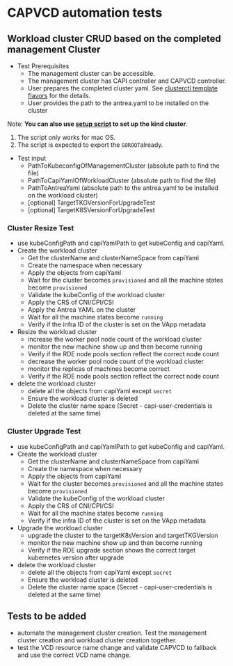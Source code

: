 # CAPVCD automation tests

## Workload cluster CRUD based on the completed management Cluster
- Test Prerequisites
  - The management cluster can be accessible.
  - The management cluster has CAPI controller and CAPVCD controller.
  - User prepares the completed cluster yaml. See [clusterctl template flavors](../../docs/CLUSTERCTL.md#template_flavors) for the details.
  - User provides the path to the antrea.yaml to be installed on the cluster
  
Note: **You can also use [setup script](setup_kind_cluster.sh) to set up the kind cluster**. 
1. The script only works for mac OS. 
2. The script is expected to export the `GOROOT`already.


- Test input
  - PathToKubeconfigOfManagementCluster (absolute path to find the file)
  - PathToCapiYamlOfWorkloadCluster (absolute path to find the file)
  - PathToAntreaYaml (absolute path to the antrea.yaml to be installed on the workload cluster)
  - [optional] TargetTKGVersionForUpgradeTest
  - [optional] TargetK8SVersionForUpgradeTest
  

### Cluster Resize Test
  - use kubeConfigPath and capiYamlPath to get kubeConfig and capiYaml.
  - Create the workload cluster
    - Get the clusterName and clusterNameSpace from capiYaml
    - Create the namespace when necessary
    - Apply the objects from capiYaml
    - Wait for the cluster becomes `provisioned` and all the machine states become `provisioned`
    - Validate the kubeConfig of the workload cluster
    - Apply the CRS of CNI/CPI/CSI
    - Apply the Antrea YAML on the cluster
    - Wait for all the machine states become `running`
    - Verify if the infra ID of the cluster is set on the VApp metadata
  - Resize the workload cluster
    - increase the worker pool node count of the workload cluster
    - monitor the new machine show up and then become running
    - Verify if the RDE node pools section reflect the correct node count
    - decrease the worker pool node count of the workload cluster
    - monitor the replicas of machines become correct
    - Verify if the RDE node pools section reflect the correct node count
  - delete the workload cluster
    - delete all the objects from capiYaml except `secret`
    - Ensure the workload cluster is deleted
    - Delete the cluster name space (Secret - capi-user-credentials is deleted at the same time)

### Cluster Upgrade Test
- use kubeConfigPath and capiYamlPath to get kubeConfig and capiYaml.
- Create the workload cluster
  - Get the clusterName and clusterNameSpace from capiYaml
  - Create the namespace when necessary
  - Apply the objects from capiYaml
  - Wait for the cluster becomes `provisioned` and all the machine states become `provisioned`
  - Validate the kubeConfig of the workload cluster
  - Apply the CRS of CNI/CPI/CSI
  - Wait for all the machine states become `running`
  - Verify if the infra ID of the cluster is set on the VApp metadata
- Upgrade the workload cluster
  - upgrade the cluster to the targetK8sVersion and targetTKGVersion
  - monitor the new machine show up and then become running
  - Verify if the RDE upgrade section shows the correct target kubernetes version after upgrade
- delete the workload cluster
  - delete all the objects from capiYaml except `secret`
  - Ensure the workload cluster is deleted
  - Delete the cluster name space (Secret - capi-user-credentials is deleted at the same time)


## Tests to be added
* automate the management cluster creation. Test the management cluster creation and workload cluster creation together.
* test the VCD resource name change and validate CAPVCD to fallback and use the correct VCD name change.